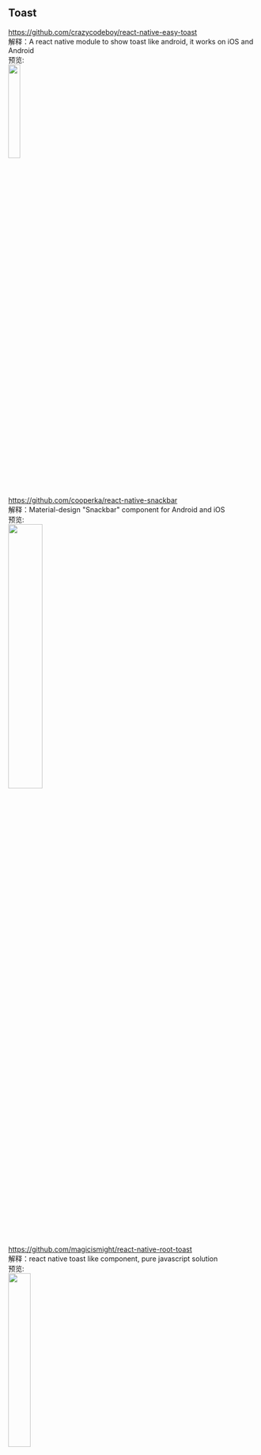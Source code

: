 ## Toast<br>



https://github.com/crazycodeboy/react-native-easy-toast<br>
解释：A react native module to show toast like android, it works on iOS and Android
<br>
预览:<br>
<img src="https://raw.githubusercontent.com/crazycodeboy/react-native-easy-toast/master/examples/Screenshots/react-native-easy-toast-screenshots.gif" width="22%"/>
<br>


https://github.com/cooperka/react-native-snackbar<br>
解释：Material-design "Snackbar" component for Android and iOS
<br>
预览:<br>
<img src="https://github.com/cooperka/react-native-snackbar/raw/master/example/screenshots/snackbar.png" width="37%"/>
<br>


https://github.com/magicismight/react-native-root-toast<br>
解释：react native toast like component, pure javascript solution
<br>
预览:<br>
<img src="https://github.com/magicismight/react-native-root-toast/raw/master/Example/screen-shoots.gif" width="30%"/>
<br>
